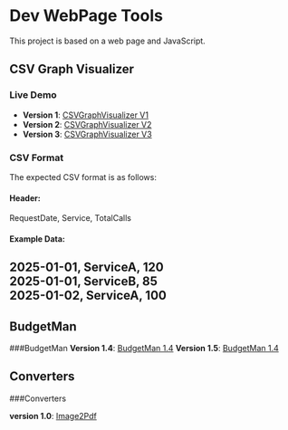 # Dev WebPage Tools

This project is based on a web page and JavaScript.
## CSV Graph Visualizer
### Live Demo
- **Version 1**: [CSVGraphVisualizer V1](https://pchandv.github.io/WebPageTools/CSVGraph/V1/)
- **Version 2**: [CSVGraphVisualizer V2](https://pchandv.github.io/WebPageTools/CSVGraph/V2/)
- **Version 3**: [CSVGraphVisualizer V3](https://pchandv.github.io/WebPageTools/CSVGraph/V3/)
### CSV Format
The expected CSV format is as follows:
#### Header:
RequestDate, Service, TotalCalls
#### Example Data:
2025-01-01, ServiceA, 120  
2025-01-01, ServiceB, 85  
2025-01-02, ServiceA, 100
---

BudgetMan
----------
###BudgetMan
**Version 1.4**: [BudgetMan 1.4](https://pchandv.github.io/WebPageTools/BudgetMan/1.4)
**Version 1.5**: [BudgetMan 1.4](https://pchandv.github.io/WebPageTools/BudgetMan/1.5)

Converters
----------
###Converters

**version 1.0**: [Image2Pdf](https://pchandv.github.io/WebPageTools/Converters/Image2pdf)
